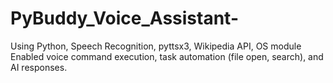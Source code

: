 # PyBuddy_Voice_Assistant-
 Using Python, Speech  Recognition, pyttsx3, Wikipedia API, OS module Enabled voice command execution, task automation (file open, search), and AI responses.
